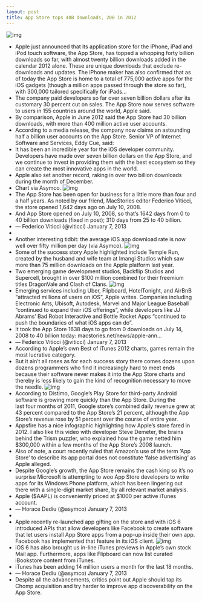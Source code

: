 ```yaml
---
layout: post
title: App Store tops 40B downloads, 20B in 2012
---
```

![img](http://media.idownloadblog.com/wp-content/uploads/2011/06/App-Store-Icon.jpeg)
* Apple just announced that its application store for the iPhone, iPad and iPod touch software, the App Store, has topped a whopping forty billion downloads so far, with almost twenty billion downloads added in the calendar 2012 alone. These are unique downloads that exclude re-downloads and updates. The iPhone maker has also confirmed that as of today the App Store is home to a total of 775,000 active apps for the iOS gadgets (though a million apps passed through the store so far), with 300,000 tailored specifically for iPads…
* The company paid developers so far over seven billion dollars after its customary 30 percent cut on sales. The App Store now serves software to users in 155 countries around the world, Apple said.
* By comparison, Apple in June 2012 said the App Store had 30 billion downloads, with more than 400 million active user accounts.
* According to a media release, the company now claims an astounding half a billion user accounts on the App Store. Senior VP of Internet Software and Services, Eddy Cue, said:
* It has been an incredible year for the iOS developer community. Developers have made over seven billion dollars on the App Store, and we continue to invest in providing them with the best ecosystem so they can create the most innovative apps in the world.
* Apple also set another record, raking in over two billion downloads during the month of December.
* Chart via Asymco.
![img](http://media.idownloadblog.com/wp-content/uploads/2013/01/Asymco-chart-iTunes-downloads-totals-by-medium.png)
* The App Store has been open for business for a little more than four and a half years. As noted by our friend, MacStories editor Federico Viticci, the store opened 1,642 days ago on July 10, 2008.
* And App Store opened on July 10, 2008, so that’s 1642 days from 0 to 40 billion downloads (fixed in post); 310 days from 25 to 40 billion.
* — Federico Viticci (@viticci) January 7, 2013
*  
* Another interesting tidbit: the average iOS app download rate is now well over fifty million per day (via Asymco).
![img](http://media.idownloadblog.com/wp-content/uploads/2013/01/Asymco-chart-Average-iOS-app-download-rate.png)
* Some of the success story Apple highlighted include Temple Run, created by the husband and wife team at Imangi Studios which saw more than 75 million downloads on the Apple platform last year.
* Two emerging game development studios, Backflip Studios and Supercell, brought in over $100 million combined for their freemium titles DragonVale and Clash of Clans.
![img](http://media.idownloadblog.com/wp-content/uploads/2012/11/iPhone-5-App-Store-teaser-hunderds-of-thousands-of-endless-possibilities.jpg)
* Emerging services including Uber, Flipboard, HotelTonight, and AirBnB “attracted millions of users on iOS”, Apple writes. Companies including Electronic Arts, Ubisoft, Autodesk, Marvel and Major League Baseball “continued to expand their iOS offerings”, while developers like JJ Abrams’ Bad Robot Interactive and Bottle Rocket Apps “continued to push the boundaries of what iOS apps can do”.
* It took the App Store 1638 days to go from 0 downloads on July 14, 2008 to 40 billion today: macstories.net/news/apple-ann…
* — Federico Viticci (@viticci) January 7, 2013
* According to Apple’s own Best of iTunes 2012 charts, games remain the most lucrative category.
* But it ain’t all roses as for each success story there comes dozens upon dozens programmers who find it increasingly hard to meet ends because their software never makes it into the App Store charts and thereby is less likely to gain the kind of recognition necessary to move the needle.
![img](http://media.idownloadblog.com/wp-content/uploads/2012/12/Distimo-app-stores-in-app.png)
* According to Distimo, Google’s Play Store for third-party Android software is growing more quickly than the App Store. During the last four months of 2011, Google store’s combined daily revenue grew at 43 percent compared to the App Store’s 21 percent, although the App Store’s revenue rose by 51 percent over the course of entire year.
* Appsfire has a nice infographic highlighting how Apple’s store fared in 2012. I also like this video with developer Steve Demeter, the brains behind the Trism puzzler, who explained how the game netted him $300,000 within a few months of the App Store’s 2008 launch.
* Also of note, a court recently ruled that Amazon’s use of the term ‘App Store’ to describe its app portal does not constitute ‘false advertising’ as Apple alleged.
* Despite Google’s growth, the App Store remains the cash king so it’s no surprise Microsoft is attempting to woo App Store developers to write apps for its Windows Phone platform, which has been lingering out there with a single-digit market share, by all relevant market analysis.
* Apple ($AAPL) is conveniently priced at $1000 per active iTunes account.
* — Horace Dediu (@asymco) January 7, 2013
*  
* Apple recently re-launched app gifting on the store and with iOS 6 introduced APIs that allow developers like Facebook to create software that let users install App Store apps from a pop-up inside their own app. Facebook has implemented that feature in its iOS client.
![img](http://media.idownloadblog.com/wp-content/uploads/2012/03/iPad-app-store-update.jpg)
* iOS 6 has also brought us in-line iTunes previews in Apple’s own stock Mail app. Furthermore, apps like Flipboard can now list curated iBookstore content from iTunes.
* iTunes has been adding 14 million users a month for the last 18 months.
* — Horace Dediu (@asymco) January 7, 2013
* Despite all the advancements, critics point out Apple should tap its Chomp acquisition and try harder to improve app discoverability on the App Store.

